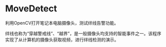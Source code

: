 # MoveDetect

利用OpenCV打开笔记本电脑摄像头，测试绊线告警功能。

绊线也称为“穿越警戒线”、“越界”，是一般摄像头均支持的智能事件之一。该程序实现了从计算机的摄像头获取视频，进行绊线检测的演示。
